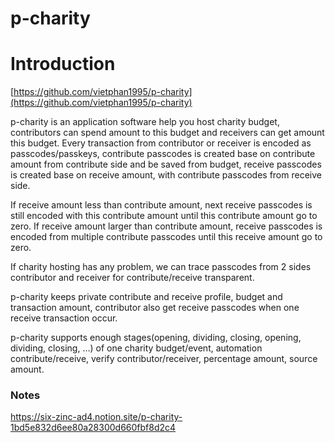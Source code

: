 # p-charity

# Introduction

[https://github.com/vietphan1995/p-charity](https://github.com/vietphan1995/p-charity)

p-charity is an application software help you host charity budget, contributors can spend amount to this budget and receivers can get amount this budget. Every transaction from contributor or receiver is encoded as passcodes/passkeys, contribute passcodes is created base on contribute amount from contribute side and be saved from budget, receive passcodes is created base on receive amount, with contribute passcodes from receive side.

If receive amount less than contribute amount, next receive passcodes is still encoded with this contribute amount until this contribute amount go to zero. If receive amount larger than contribute amount, receive passcodes is encoded from multiple contribute passcodes until this receive amount go to zero.

If charity hosting has any problem, we can trace passcodes from 2 sides contributor and receiver for contribute/receive transparent.

p-charity keeps private contribute and receive profile, budget and transaction amount, contributor also get receive passcodes when one receive transaction occur.

p-charity supports enough stages(opening, dividing, closing, opening, dividing, closing, …) of one charity budget/event, automation contribute/receive, verify contributor/receiver, percentage amount, source amount.

### Notes
https://six-zinc-ad4.notion.site/p-charity-1bd5e832d6ee80a28300d660fbf8d2c4
